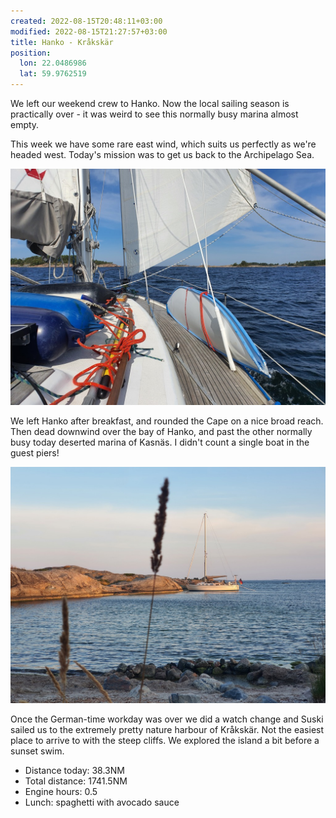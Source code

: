 ```yaml
---
created: 2022-08-15T20:48:11+03:00
modified: 2022-08-15T21:27:57+03:00
title: Hanko - Kråkskär
position:
  lon: 22.0486986
  lat: 59.9762519
---
```


We left our weekend crew to Hanko. Now the local sailing season is practically over - it was weird to see this normally busy marina almost empty.

This week we have some rare east wind, which suits us perfectly as we're headed west. Today's mission was to get us back to the Archipelago Sea.

![Image](../2022/2e1b0f3589ab9303ca229648dc4c1ba9.jpg) 

We left Hanko after breakfast, and rounded the Cape on a nice broad reach. Then dead downwind over the bay of Hanko, and past the other normally busy today deserted marina of Kasnäs. I didn't count a single boat in the guest piers!

![Image](../2022/f8a30b7c49ccbe38245f8db7ffb2c68f.jpg) 

Once the German-time workday was over we did a watch change and Suski sailed us to the extremely pretty nature harbour of Kråkskär. Not the easiest place to arrive to with the steep cliffs. We explored the island a bit before a sunset swim.

* Distance today: 38.3NM
* Total distance: 1741.5NM
* Engine hours: 0.5
* Lunch: spaghetti with avocado sauce
